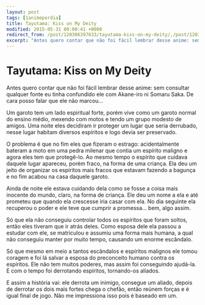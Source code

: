 ```yaml
---
layout: post
tags: [1animepordia]
title: Tayutama: Kiss on My Deity
modified: 2015-05-31 00:00:41 +0000
redirect_from: /post/120306397833/tayutama-kiss-on-my-deity/,/post/120306397833/
excerpt: "Antes quero contar que não foi fácil lembrar desse anime: sem consultar qualquer fonte eu tinha confundido ele com Akane-iro ni Somaru Saka. De cara posso falar que ele não marcou…"
---
```


Tayutama: Kiss on My Deity
==========================

Antes quero contar que não foi fácil lembrar desse anime: sem consultar
qualquer fonte eu tinha confundido ele com Akane-iro ni Somaru Saka. De
cara posso falar que ele não marcou…

Um garoto tem um lado espiritual forte, porém vive como um garoto normal
do ensino médio, mexendo com motos e tendo um grupo modesto de amigos.
Uma noite eles decidiram ir proteger um lugar que seria derrubado, nesse
lugar habitam diversos espíritos e logo devia ser preservado.

O problema é que no fim eles que fizeram o estrago: acidentalmente
bateram a moto em uma pedra milenar que contia um espírito maligno e
agora eles tem que protegê-lo. Ao mesmo tempo o espírito que cuidava
daquele lugar apareceu, porém fraco, na forma de uma criança. Ela deu um
jeito de organizar os espíritos mais fracos que estavam fazendo a
bagunça e no fim acabou na casa daquele garoto.

Ainda de noite ele estava cuidando dela como se fosse a coisa mais
inocente do mundo, claro, na forma de criança. Ele deu um nome a ela e
até prometeu que quando ela crescesse iria casar com ela. No dia
seguinte ela recuperou o poder e ele teve que cumprir a promessa… bem,
algo assim.

Só que ela não conseguiu controlar todos os espíritos que foram soltos,
então eles tiveram que ir atrás deles. Como esposa dele ela passou a
estudar com ele, se matriculou e assumiu uma forma mais humana, a qual
não conseguiu manter por muito tempo, causando um enorme escândalo.

Só que mesmo em meio a tantos escândalos e espíritos malignos ele tomou
coragem e foi lá salvar a esposa do preconceito humano contra os
espíritos. Ele não tem muitos poderes, mas assim foi conseguindo
ajudá-la. E com o tempo foi derrotando espíritos, tornando-os aliados.

E assim a história vai: ele derrota um inimigo, consegue um aliado,
depois de derrotar os dois mais fortes chega o chefão, então reúnem
forças e é igual final de jogo. Não me impressiona isso pois é baseado
em um.



